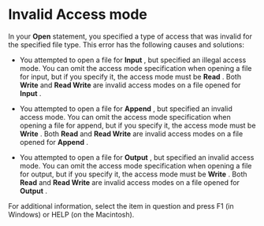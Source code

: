 
# Invalid Access mode

In your  **Open** statement, you specified a type of access that was invalid for the specified file type. This error has the following causes and solutions:



- You attempted to open a file for  **Input** , but specified an illegal access mode. You can omit the access mode specification when opening a file for input, but if you specify it, the access mode must be **Read** . Both **Write** and **Read Write** are invalid access modes on a file opened for **Input** .
    
- You attempted to open a file for  **Append** , but specified an invalid access mode. You can omit the access mode specification when opening a file for append, but if you specify it, the access mode must be **Write** . Both **Read** and **Read Write** are invalid access modes on a file opened for **Append** .
    
- You attempted to open a file for  **Output** , but specified an invalid access mode. You can omit the access mode specification when opening a file for output, but if you specify it, the access mode must be **Write** . Both **Read** and **Read Write** are invalid access modes on a file opened for **Output** .
    

For additional information, select the item in question and press F1 (in Windows) or HELP (on the Macintosh).
